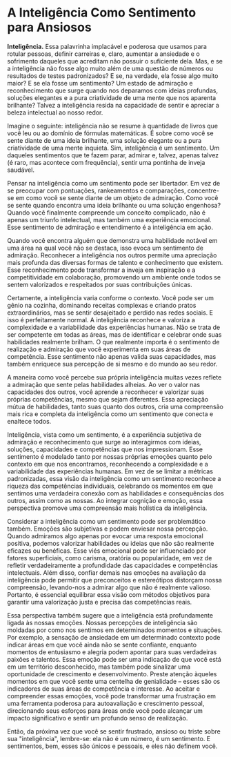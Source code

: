 # A Inteligência Como Sentimento para Ansiosos

**Inteligência.** Essa palavrinha implacável e poderosa que usamos para rotular pessoas, definir carreiras e, claro, aumentar a ansiedade e o sofrimento daqueles que acreditam não possuir o suficiente dela. Mas, e se a inteligência não fosse algo muito além de uma questão de números ou resultados de testes padronizados? E se, na verdade, ela fosse algo muito maior? E se ela fosse um sentimento? Um estado de admiração e reconhecimento que surge quando nos deparamos com ideias profundas, soluções elegantes e a pura criatividade de uma mente que nos aparenta brilhante? Talvez a inteligência resida na capacidade de sentir e apreciar a beleza intelectual ao nosso redor.

Imagine o seguinte: inteligência não se resume à quantidade de livros que você leu ou ao domínio de fórmulas matemáticas. É sobre como você se sente diante de uma ideia brilhante, uma solução elegante ou a pura criatividade de uma mente inquieta. Sim, inteligência é um sentimento. Um daqueles sentimentos que te fazem parar, admirar e, talvez, apenas talvez (é raro, mas acontece com frequência), sentir uma pontinha de inveja saudável.

Pensar na inteligência como um sentimento pode ser libertador. Em vez de se preocupar com pontuações, rankeamentos e comparações, concentre-se em como você se sente diante de um objeto de admiração. Como você se sente quando encontra uma ideia brilhante ou uma solução engenhosa? Quando você finalmente compreende um conceito complicado, não é apenas um triunfo intelectual, mas também uma experiência emocional. Esse sentimento de admiração e entendimento é a inteligência em ação.

Quando você encontra alguém que demonstra uma habilidade notável em uma área na qual você não se destaca, isso evoca um sentimento de admiração. Reconhecer a inteligência nos outros permite uma apreciação mais profunda das diversas formas de talento e conhecimento que existem. Esse reconhecimento pode transformar a inveja em inspiração e a competitividade em colaboração, promovendo um ambiente onde todos se sentem valorizados e respeitados por suas contribuições únicas.

Certamente, a inteligência varia conforme o contexto. Você pode ser um gênio na cozinha, dominando receitas complexas e criando pratos extraordinários, mas se sentir desajeitado e perdido nas redes sociais. E isso é perfeitamente normal. A inteligência reconhece e valoriza a complexidade e a variabilidade das experiências humanas. Não se trata de ser competente em todas as áreas, mas de identificar e celebrar onde suas habilidades realmente brilham. O que realmente importa é o sentimento de realização e admiração que você experimenta em suas áreas de competência. Esse sentimento não apenas valida suas capacidades, mas também enriquece sua percepção de si mesmo e do mundo ao seu redor.

A maneira como você percebe sua própria inteligência muitas vezes reflete a admiração que sente pelas habilidades alheias. Ao ver o valor nas capacidades dos outros, você aprende a reconhecer e valorizar suas próprias competências, mesmo que sejam diferentes. Essa apreciação mútua de habilidades, tanto suas quanto dos outros, cria uma compreensão mais rica e completa da inteligência como um sentimento que conecta e enaltece todos.

Inteligência, vista como um sentimento, é a experiência subjetiva de admiração e reconhecimento que surge ao interagirmos com ideias, soluções, capacidades e competências que nos impressionam. Esse sentimento é modelado tanto por nossas próprias emoções quanto pelo contexto em que nos encontramos, reconhecendo a complexidade e a variabilidade das experiências humanas. Em vez de se limitar a métricas padronizadas, essa visão da inteligência como um sentimento reconhece a riqueza das competências individuais, celebrando os momentos em que sentimos uma verdadeira conexão com as habilidades e consequências dos outros, assim como as nossas. Ao integrar cognição e emoção, essa perspectiva promove uma compreensão mais holística da inteligência.

Considerar a inteligência como um sentimento pode ser problemático também. Emoções são subjetivas e podem enviesar nossa percepção. Quando admiramos algo apenas por evocar uma resposta emocional positiva, podemos valorizar habilidades ou ideias que não são realmente eficazes ou benéficas. Esse viés emocional pode ser influenciado por fatores superficiais, como carisma, oratória ou popularidade, em vez de refletir verdadeiramente a profundidade das capacidades e competências intelectuais. Além disso, confiar demais nas emoções na avaliação da inteligência pode permitir que preconceitos e estereótipos distorçam nossa compreensão, levando-nos a admirar algo que não é realmente valioso. Portanto, é essencial equilibrar essa visão com métodos objetivos para garantir uma valorização justa e precisa das competências reais.

Essa perspectiva também sugere que a inteligência está profundamente ligada às nossas emoções. Nossas percepções de inteligência são moldadas por como nos sentimos em determinados momentos e situações. Por exemplo, a sensação de ansiedade em um determinado contexto pode indicar áreas em que você ainda não se sente confiante, enquanto momentos de entusiasmo e alegria podem apontar para suas verdadeiras paixões e talentos. Essa emoção pode ser uma indicação de que você está em um território desconhecido, mas também pode sinalizar uma oportunidade de crescimento e desenvolvimento. Preste atenção àqueles momentos em que você sente uma centelha de genialidade – esses são os indicadores de suas áreas de competência e interesse. Ao aceitar e compreender essas emoções, você pode transformar uma frustração em uma ferramenta poderosa para autoavaliação e crescimento pessoal, direcionando seus esforços para áreas onde você pode alcançar um impacto significativo e sentir um profundo senso de realização.

Então, da próxima vez que você se sentir frustrado, ansioso ou triste sobre sua "inteligência", lembre-se: ela não é um número, é um sentimento. E sentimentos, bem, esses são únicos e pessoais, e eles não definem você.


